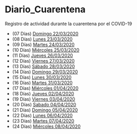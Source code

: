 # Diario_Cuarentena
Registro de actividad durante la cuarentena por el COVID-19

- (07 Días) [Domingo 22/03/2020](./Days/01.Domingo_22_03_2020.md)
- (08 Días) [Lunes 23/03/2020](./Days/02.Lunes_23_03_2020.md)
- (09 Días) [Martes 24/03/2020](./Days/03.Martes_24_03_2020.md)
- (10 Días) [Miércoles 25/03/2020](./Days/04.Miercoles_25_03_2020.md)
- (11 Días) [Jueves 26/03/2020](./Days/05.Jueves_26_03_2020.md)
- (12 Días) [Viernes 27/03/2020](./Days/06.Viernes_27_03_2020.md)
- (13 Días) [Sábado 28/03/2020](./Days/07.Sabado_28_03_2020.md)
- (14 Días) [Domingo 29/03/2020](./Days/08.Domingo_29_03_2020.md)
- (15 Días) [Lunes 30/03/2020](./Days/09.Lunes_30_03_2020.md)
- (16 Días) [Martes 31/03/2020](./Days/10.Martes_31_03_2020.md)
- (17 Días) [Miércoles 01/04/2020](./Days/11.Miercoles_01_04_2020.md)
- (18 Días) [Jueves 02/04/2020](./Days/12.Jueves_02_04_2020.md)
- (19 Días) [Viernes 03/04/2020](./Days/13.Viernes_03_04_2020.md)
- (20 Días) [Sabado 04/04/2020](./Days/14.Sabado_04_04_2020.md)
- (21 Días) [Domingo 05/04/2020](./Days/15.Domingo_05_04_2020.md)
- (22 Días) [Lunes 06/04/2020](./Days/16.Lunes_06_04_2020.md)
- (23 Días) [Martes 07/04/2020](./days/17.Martes_07_04_2020.md)
- (24 Días) [Miércoles 08/04/2020](./days/18.Miercoles_08_2020.md)